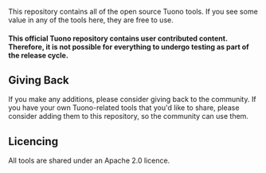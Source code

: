 This repository contains all of the open source Tuono tools. If you see some value in any of the tools here, they are free to use.

#### This official Tuono repository contains user contributed content. Therefore, it is not possible for everything to undergo testing as part of the release cycle.

## Giving Back

If you make any additions, please consider giving back to the community. If you have your own Tuono-related tools that you'd like to share, please consider adding them to this repository, so the community can use them.

## Licencing

All tools are shared under an Apache 2.0 licence.
